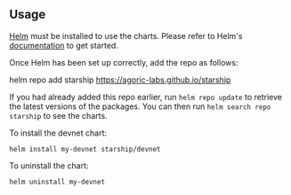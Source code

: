 ## Usage

[Helm](https://helm.sh) must be installed to use the charts.  Please refer to
Helm's [documentation](https://helm.sh/docs) to get started.

Once Helm has been set up correctly, add the repo as follows:

  helm repo add starship https://agoric-labs.github.io/starship

If you had already added this repo earlier, run `helm repo update` to retrieve
the latest versions of the packages.  You can then run `helm search repo
starship` to see the charts.

To install the devnet chart:

    helm install my-devnet starship/devnet

To uninstall the chart:

    helm uninstall my-devnet
